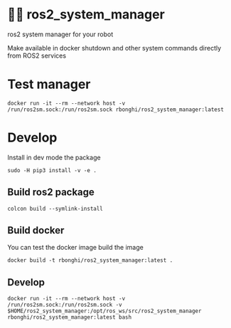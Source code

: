 # 👨‍💻 ros2_system_manager
ros2 system manager for your robot

Make available in docker shutdown and other system commands directly from ROS2 services

# Test manager
```
docker run -it --rm --network host -v /run/ros2sm.sock:/run/ros2sm.sock rbonghi/ros2_system_manager:latest
```

# Develop

Install in dev mode the package

```
sudo -H pip3 install -v -e .
```

## Build ros2 package

```
colcon build --symlink-install
```

## Build docker

You can test the docker image build the image

```
docker build -t rbonghi/ros2_system_manager:latest .
```

## Develop
```
docker run -it --rm --network host -v /run/ros2sm.sock:/run/ros2sm.sock -v $HOME/ros2_system_manager:/opt/ros_ws/src/ros2_system_manager rbonghi/ros2_system_manager:latest bash
```